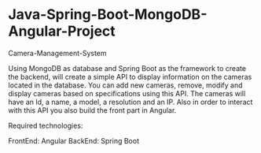 # Java-Spring-Boot-MongoDB-Angular-Project

Camera-Management-System

Using MongoDB as database and Spring Boot as the framework to create the backend,
will create a simple API to display information on the cameras located in the database.
You can add new cameras, remove, modify and display cameras based on specifications using this API.
The cameras will have an Id, a name, a model, a resolution and an IP.
Also in order to interact with this API you also build the front part in Angular.

Required technologies:

FrontEnd: Angular
BackEnd: Spring Boot
